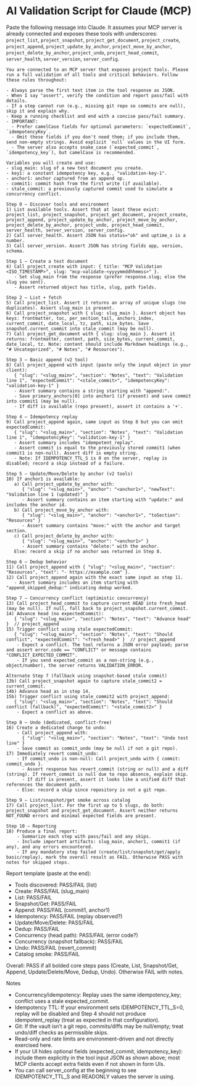# AI Validation Script for Claude (MCP)

Paste the following message into Claude. It assumes your MCP server is already connected and exposes these tools with underscores: `project_list`, `project_snapshot`, `project_get_document`, `project_create`, `project_append`, `project_update_by_anchor`, `project_move_by_anchor`, `project_delete_by_anchor`, `project_undo`, `project_head_commit`, `server_health`, `server_version`, `server_config`.

```
You are connected to an MCP server that exposes project tools. Please run a full validation of all tools and critical behaviors. Follow these rules throughout:

- Always parse the first text item in the tool response as JSON.
- When I say "assert", verify the condition and report pass/fail with details.
- If a step cannot run (e.g., missing git repo so commits are null), skip it and explain why.
- Keep a running checklist and end with a concise pass/fail summary.
- IMPORTANT:
  - Prefer camelCase fields for optional parameters: `expectedCommit`, `idempotencyKey`.
  - Omit these fields if you don't need them; if you include them, send non-empty strings. Avoid explicit `null` values in the UI form.
  - The server also accepts snake_case (`expected_commit`, `idempotency_key`), but camelCase is recommended.

Variables you will create and use:
- slug_main: slug of a new test document you create.
- key1: a constant idempotency key, e.g., "validation-key-1".
- anchor1: anchor captured from an append op.
- commit1: commit hash from the first write (if available).
- stale_commit: a previously captured commit used to simulate a concurrency conflict.

Step 0 — Discover tools and environment
1) List available tools. Assert that at least these exist: project_list, project_snapshot, project_get_document, project_create, project_append, project_update_by_anchor, project_move_by_anchor, project_delete_by_anchor, project_undo, project_head_commit, server_health, server_version, server_config.
2) Call server_health. Assert JSON has status="ok" and uptime_s is a number.
3) Call server_version. Assert JSON has string fields app, version, schema.

Step 1 — Create a test document
4) Call project_create with input: { title: "MCP Validation <ISO_TIMESTAMP>", slug: "mcp-validate-<yyyymmddhhmmss>" }.
   - Set slug_main from the response (prefer response.slug; else the slug you sent).
   - Assert returned object has title, slug, path fields.

Step 2 — List + fetch
5) Call project_list. Assert it returns an array of unique slugs (no duplicates). Assert slug_main is present.
6) Call project_snapshot with { slug: slug_main }. Assert object has keys: frontmatter, toc, per_section_tail, anchors_index, current_commit, date_local, tz, path, size_bytes. Save snapshot.current_commit into stale_commit (may be null).
7) Call project_get_document with { slug: slug_main }. Assert it returns: frontmatter, content, path, size_bytes, current_commit, date_local, tz. Note: content should include Markdown headings (e.g., "# Uncategorized", "# Notes", "# Resources").

Step 3 — Basic append (v2 tool)
8) Call project_append with input (paste only the input object in your client):
   { "slug": "<slug_main>", "section": "Notes", "text": "Validation line 1", "expectedCommit": "<stale_commit>", "idempotencyKey": "validation-key-1" }
   - Assert summary contains a string starting with "append:".
   - Save primary_anchors[0] into anchor1 (if present) and save commit into commit1 (may be null).
   - If diff is available (repo present), assert it contains a '+'.

Step 4 — Idempotency replay
9) Call project_append again, same input as Step 8 but you can omit expectedCommit:
   { "slug": "<slug_main>", "section": "Notes", "text": "Validation line 1", "idempotencyKey": "validation-key-1" }
   - Assert summary includes "idempotent_replay".
   - Assert commit is equal to the previously stored commit1 (when commit1 is non-null). Assert diff is empty string.
   - Note: If IDEMPOTENCY_TTL_S is 0 on the server, replay is disabled; record a skip instead of a failure.

Step 5 — Update/Move/Delete by anchor (v2 tools)
10) If anchor1 is available:
   a) Call project_update_by_anchor with:
      { "slug": "<slug_main>", "anchor": "<anchor1>", "newText": "Validation line 1 (updated)" }
      - Assert summary contains an item starting with "update:" and includes the anchor id.
   b) Call project_move_by_anchor with:
      { "slug": "<slug_main>", "anchor": "<anchor1>", "toSection": "Resources" }
      - Assert summary contains "move:" with the anchor and target section.
   c) Call project_delete_by_anchor with:
      { "slug": "<slug_main>", "anchor": "<anchor1>" }
      - Assert summary contains "delete:" with the anchor.
   Else: record a skip if no anchor was returned in Step 8.

Step 6 — Dedup behavior
11) Call project_append with { "slug": "<slug_main>", "section": "Resources", "text": "- https://example.com" }.
12) Call project_append again with the exact same input as step 11.
   - Assert summary includes an item starting with "append_skipped_dedup:" indicating dedup worked.

Step 7 — Concurrency conflict (optimistic concurrency)
13) Call project_head_commit to capture current HEAD into fresh_head (may be null). If null, fall back to project_snapshot.current_commit.
14) Advance head (no expectedCommit):
   { "slug": "<slug_main>", "section": "Notes", "text": "Advance head" }  // project_append
15) Trigger conflict using stale expectedCommit:
   { "slug": "<slug_main>", "section": "Notes", "text": "Should conflict", "expectedCommit": "<fresh_head>" }  // project_append
    - Expect a conflict. The tool returns a JSON error payload; parse and assert error.code == "CONFLICT" or message contains "CONFLICT_EXPECTED_COMMIT".
    - If you send expected_commit as a non-string (e.g., object/number), the server returns VALIDATION_ERROR.

Alternate Step 7 (fallback using snapshot-based stale commit)
13b) Call project_snapshot again to capture stale_commit2 = current_commit.
14b) Advance head as in step 14.
15b) Trigger conflict using stale_commit2 with project_append:
   { "slug": "<slug_main>", "section": "Notes", "text": "Should conflict (fallback)", "expectedCommit": "<stale_commit2>" }
    - Expect a conflict as above.

Step 8 — Undo (dedicated, conflict-free)
16) Create a dedicated change to undo:
    - Call project_append with:
      { "slug": "<slug_main>", "section": "Notes", "text": "Undo test line" }
    - Save commit as commit_undo (may be null if not a git repo).
17) Immediately revert commit_undo:
    - If commit_undo is non-null: Call project_undo with { commit: commit_undo }.
      - Assert response has revert_commit (string or null) and a diff (string). If revert_commit is null due to repo absence, explain skip.
      - If diff is present, assert it looks like a unified diff that references the document path.
    - Else: record a skip since repository is not a git repo.

Step 9 — List/snapshot/get smoke across catalog
17) Call project_list. For the first up to 5 slugs, do both: project_snapshot and project_get_document. Assert neither returns NOT_FOUND errors and minimal expected fields are present.

Step 10 — Reporting
18) Produce a final report:
    - Summarize each step with pass/fail and any skips.
    - Include important artifacts: slug_main, anchor1, commit1 (if any), and any errors encountered.
    - If any mandatory step failed (create/list/snapshot/get/apply basic/replay), mark the overall result as FAIL. Otherwise PASS with notes for skipped steps.
```

Report template (paste at the end):

- Tools discovered: PASS/FAIL (list)
- Create: PASS/FAIL (slug_main)
- List: PASS/FAIL
- Snapshot/Get: PASS/FAIL
- Append: PASS/FAIL (commit1, anchor1)
- Idempotency: PASS/FAIL (replay observed?)
- Update/Move/Delete: PASS/FAIL
- Dedup: PASS/FAIL
- Concurrency (head path): PASS/FAIL (error code?)
- Concurrency (snapshot fallback): PASS/FAIL
- Undo: PASS/FAIL (revert_commit)
- Catalog smoke: PASS/FAIL

Overall: PASS if all bolded core steps pass (Create, List, Snapshot/Get, Append, Update/Delete/Move, Dedup, Undo). Otherwise FAIL with notes.

Notes
- Concurrency/idempotency: Replay uses the same idempotency_key; conflict uses a stale expected_commit.
- Idempotency TTL: If your environment sets IDEMPOTENCY_TTL_S=0, replay will be disabled and Step 4 should not produce idempotent_replay (treat as expected in that configuration).
- Git: If the vault isn’t a git repo, commits/diffs may be null/empty; treat undo/diff checks as permissible skips.
- Read-only and rate limits are environment-driven and not directly exercised here.
 - If your UI hides optional fields (expected_commit, idempotency_key): include them explicitly in the tool input JSON as shown above; most MCP clients accept extra fields even if not shown in form UIs.
 - You can call server_config at the beginning to see IDEMPOTENCY_TTL_S and READONLY values the server is using.
